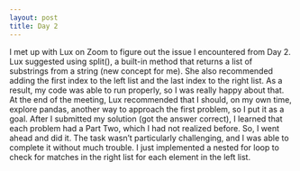 ```yaml
---
layout: post
title: Day 2
---
```


I met up with Lux on Zoom to figure out the issue I encountered from Day 2. Lux suggested using split(), a built-in method that returns a list of substrings from a string (new concept for me). She also recommended adding the first index to the left list and the last index to the right list. As a result, my code was able to run properly, so I was really happy about that. At the end of the meeting, Lux recommended that I should, on my own time, explore pandas, another way to approach the first problem, so I put it as a goal. After I submitted my solution (got the answer correct), I learned that each problem had a Part Two, which I had not realized before. So, I went ahead and did it. The task wasn’t particularly challenging, and I was able to complete it without much trouble. I just implemented a nested for loop to check for matches in the right list for each element in the left list.
